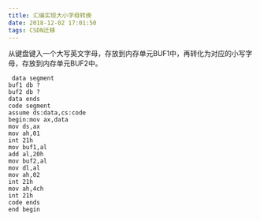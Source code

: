 ```yaml
---
title: 汇编实现大小字母转换
date: 2018-12-02 17:01:50
tags: CSDN迁移
---
```

  从键盘键入一个大写英文字母，存放到内存单元BUF1中，再转化为对应的小写字母，存放到内存单元BUF2中。

 
```
 data segment
buf1 db ?
buf2 db ?
data ends
code segment
assume ds:data,cs:code
begin:mov ax,data
mov ds,ax
mov ah,01
int 21h
mov buf1,al
add al,20h
mov buf2,al
mov dl,al
mov ah,02
int 21h
mov ah,4ch
int 21h
code ends
end begin
```
 

   
 